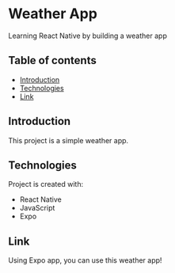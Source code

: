# Weather App
Learning React Native by building a weather app

## Table of contents
* [Introduction](#introduction)
* [Technologies](#technologies)
* [Link](#link)

## Introduction
This project is a simple weather app. 
	
## Technologies
Project is created with:
* React Native
* JavaScript
* Expo
	
## Link
Using Expo app, you can use this weather app!


